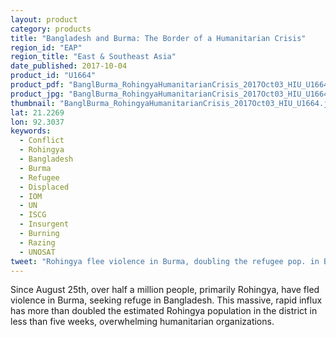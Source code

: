 ```yaml
---
layout: product
category: products
title: "Bangladesh and Burma: The Border of a Humanitarian Crisis"
region_id: "EAP"
region_title: "East & Southeast Asia"
date_published: 2017-10-04
product_id: "U1664"
product_pdf: "BanglBurma_RohingyaHumanitarianCrisis_2017Oct03_HIU_U1664.pdf"
product_jpg: "BanglBurma_RohingyaHumanitarianCrisis_2017Oct03_HIU_U1664.jpg"
thumbnail: "BanglBurma_RohingyaHumanitarianCrisis_2017Oct03_HIU_U1664.jpg"
lat: 21.2269
lon: 92.3037
keywords:
  - Conflict
  - Rohingya
  - Bangladesh
  - Burma
  - Refugee
  - Displaced
  - IOM
  - UN
  - ISCG
  - Insurgent
  - Burning
  - Razing
  - UNOSAT
tweet: "Rohingya flee violence in Burma, doubling the refugee pop. in Bangladesh since 25 Aug"
---
```

Since August 25th, over half a million people, primarily Rohingya, have fled violence in Burma, seeking refuge in Bangladesh. This massive, rapid influx has more than doubled the estimated Rohingya population in the district in less than five weeks, overwhelming humanitarian organizations.
